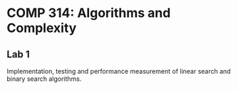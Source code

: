 # COMP 314: Algorithms and Complexity
## Lab 1
Implementation, testing and performance measurement of linear search and binary search algorithms.